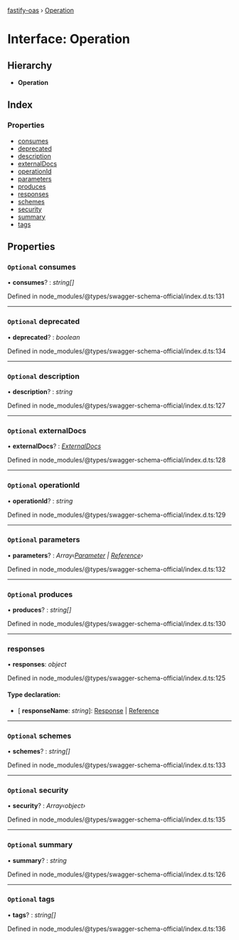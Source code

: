 [fastify-oas](../README.md) › [Operation](operation.md)

# Interface: Operation

## Hierarchy

* **Operation**

## Index

### Properties

* [consumes](operation.md#optional-consumes)
* [deprecated](operation.md#optional-deprecated)
* [description](operation.md#optional-description)
* [externalDocs](operation.md#optional-externaldocs)
* [operationId](operation.md#optional-operationid)
* [parameters](operation.md#optional-parameters)
* [produces](operation.md#optional-produces)
* [responses](operation.md#responses)
* [schemes](operation.md#optional-schemes)
* [security](operation.md#optional-security)
* [summary](operation.md#optional-summary)
* [tags](operation.md#optional-tags)

## Properties

### `Optional` consumes

• **consumes**? : *string[]*

Defined in node_modules/@types/swagger-schema-official/index.d.ts:131

___

### `Optional` deprecated

• **deprecated**? : *boolean*

Defined in node_modules/@types/swagger-schema-official/index.d.ts:134

___

### `Optional` description

• **description**? : *string*

Defined in node_modules/@types/swagger-schema-official/index.d.ts:127

___

### `Optional` externalDocs

• **externalDocs**? : *[ExternalDocs](externaldocs.md)*

Defined in node_modules/@types/swagger-schema-official/index.d.ts:128

___

### `Optional` operationId

• **operationId**? : *string*

Defined in node_modules/@types/swagger-schema-official/index.d.ts:129

___

### `Optional` parameters

• **parameters**? : *Array‹[Parameter](../README.md#parameter) | [Reference](reference.md)›*

Defined in node_modules/@types/swagger-schema-official/index.d.ts:132

___

### `Optional` produces

• **produces**? : *string[]*

Defined in node_modules/@types/swagger-schema-official/index.d.ts:130

___

###  responses

• **responses**: *object*

Defined in node_modules/@types/swagger-schema-official/index.d.ts:125

#### Type declaration:

* \[ **responseName**: *string*\]: [Response](response.md) | [Reference](reference.md)

___

### `Optional` schemes

• **schemes**? : *string[]*

Defined in node_modules/@types/swagger-schema-official/index.d.ts:133

___

### `Optional` security

• **security**? : *Array‹object›*

Defined in node_modules/@types/swagger-schema-official/index.d.ts:135

___

### `Optional` summary

• **summary**? : *string*

Defined in node_modules/@types/swagger-schema-official/index.d.ts:126

___

### `Optional` tags

• **tags**? : *string[]*

Defined in node_modules/@types/swagger-schema-official/index.d.ts:136
